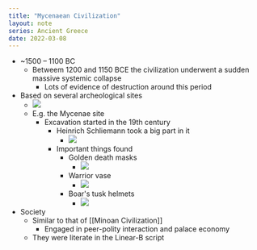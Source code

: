 ```yaml
---
title: "Mycenaean Civilization"
layout: note
series: Ancient Greece
date: 2022-03-08
---
```


- ~1500 – 1100 BC
    - Betweem 1200 and 1150 BCE the civilization underwent a sudden massive systemic collapse
        - Lots of evidence of destruction around this period
- Based on several archeological sites
    - ![](https://firebasestorage.googleapis.com/v0/b/firescript-577a2.appspot.com/o/imgs%2Fapp%2FVitecek%2Fx__Lva8dtp.png?alt=media&token=4bd56304-908c-4819-96ec-27a1cfbfc9d2)
    - E.g. the Mycenae site
        - Excavation started in the 19th century
            - Heinrich Schliemann took a big part in it
                - ![](https://firebasestorage.googleapis.com/v0/b/firescript-577a2.appspot.com/o/imgs%2Fapp%2FVitecek%2Frsiof-UZbB.png?alt=media&token=e61f955b-3207-4d8d-bf7f-91c68bfb6c7b)
            - Important things found
                - Golden death masks
                    - ![](https://upload.wikimedia.org/wikipedia/commons/thumb/c/c8/MaskOfAgamemnon.jpg/250px-MaskOfAgamemnon.jpg)
                - Warrior vase
                    - ![](https://upload.wikimedia.org/wikipedia/commons/thumb/5/53/Large_Krater_with_Armored_Men_Departing_for_Battle%2C_Mycenae_acropolis%2C_12th_century_BC_%283402016857%29.jpg/320px-Large_Krater_with_Armored_Men_Departing_for_Battle%2C_Mycenae_acropolis%2C_12th_century_BC_%283402016857%29.jpg)
                - Boar's tusk helmets
                    - ![](https://upload.wikimedia.org/wikipedia/commons/thumb/b/b9/Boars%27s_tusk_helmet_NAMA6568_Athens_Greece1.jpg/220px-Boars%27s_tusk_helmet_NAMA6568_Athens_Greece1.jpg)
- Society
    - Similar to that of [[Minoan Civilization]]
        - Engaged in peer-polity interaction and palace economy
    - They were literate in the Linear-B script
